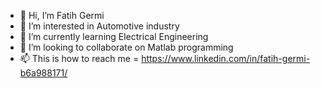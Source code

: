 - 👋 Hi, I’m Fatih Germi
- 👀 I’m interested in Automotive industry
- 🌱 I’m currently learning Electrical Engineering
- 💞️ I’m looking to collaborate on Matlab programming
- 📫 This is how to reach me = https://www.linkedin.com/in/fatih-germi-b6a988171/

<!---
fatihgermi/fatihgermi is a ✨ special ✨ repository because its `README.md` (this file) appears on your GitHub profile.
You can click the Preview link to take a look at your changes.
--->
